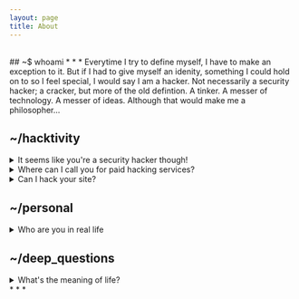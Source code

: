 ```yaml
---
layout: page
title: About
---
```


<br>
## ~$ whoami
* * *
Everytime I try to define myself, I have to make an exception to it. But if I had to give myself an idenity, something I could hold on to so I feel special, I would say I am a hacker. Not necessarily a security hacker; a cracker, but more of the old defintion. A tinker. A messer of technology. A messer of ideas. Although that would make me a philosopher... 

## ~/hacktivity

<details>
<summary>It seems like you're a security hacker though!</summary>
<br>
Sometimes that does carry over to the real haxx0r hacking. But my intention is to learn, and how I do that is by unlocking its secrets. And no I am not a cyber-criminal. There's a difference. The difference is I won't respond to CaN i HaZ iNsTa SiR???
</details>
<details>
<summary>Where can I call you for paid hacking services?</summary>
<br>
  Sure, here: +1 (248) 434-5508
</details>
<details>
<summary>Can I hack your site?</summary>
<br>
  I'm afraid it's already vulnerable... But good news! It won't be google dorked ;)
</details>

## ~/personal

<details>
<summary>Who are you in real life</summary>
<br>
  I'm actually that person you think you know somewhere but you're not sure because if you go up to them, and they are actually a stranger, then that would be weird so you just causally stare instead.
</details>

## ~/deep_questions

<details>
<summary>What's the meaning of life?</summary>
<br>
  37 [And that's not a random guess](https://www.33rdsquare.com/why-is-37-an-amazing-number/)
</details>
* * *

